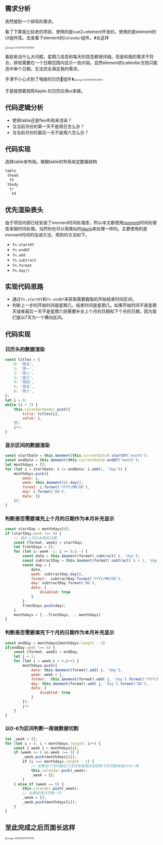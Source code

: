 ## 需求分析

突然接到一个排班的需求。

看了下算是比较老的项目，使用的是vue2+element开发的，使用的是element的UI组件库。去查看下element的`Calendar`组件。⬇️长这样

<img src="./image-20240115113951897.png" alt="image-20240115113951897" style="zoom:50%;" />

看起来没什么大问题。星期几信息和每天的信息都很详细。但是和我的需求不符合，排班需要在一个日期范围内显示一些内容。显然element的calendar文档只能选中单个日期，无法完全满足我的需求。



手滑不小心点到了电脑的日历📅组件⬇️<img src="./image-20240115114241611.png" alt="image-20240115114241611" style="zoom:50%;" />

于是就想着按照Apple 的日历应用ui来做。

## 代码逻辑分析

- 使用table还是flex布局来渲染？
- 当当前月份的第一天不是周日怎么办？
- 当当前月份的最后一天不是周六怎么办？

## 代码实现

选择table来布局。根据table的布局来定数据结构

```html
table
 thead
  th
 tbody
  tr
   td
```

## 优先渲染表头

由于项目内部已经安装了moment时间处理库，所以本文都使用[moment](http://momentjs.cn/)时间处理库来做时间处理。当然你也可以用类似的[dayjs](https://day.js.org/)来处理一样的。主要使用的是moment时间的加减方法，用到的方法如下。

- `fn.startOf` 
- `fn.endOf`
- `fn.add`
- `fn.subtract`
- `fn.format`
- `fn.day()`

## 实现代码思路

- 通过`fn.startOf`和`fn.endOf`来获取需要截取的开始结束时间区间。
- 判断上一步的开始时间是星期几，结束时间是星期几。如果开始时间不是星期天或者最后一天不是星期六则需要补全上个月的日期和下个月的日期。因为我们是以7天为一个横向区间。

## 代码实现

### 日历头的数据渲染

```javascript
const titles = {
    0: '周日',
    1: '周一',
    2: '周二',
    3: '周三',
    4: '周四',
    5: '周五',
    6: '周六',
};
let i = 0;
while (i < 7) {
    this.calendarHeader.push({
        title: titles[i],
        value: i,
    });
    i++;
}
```

### 显示区间的数据渲染

```javascript
const startDate = this.$moment(this.currentDate).startOf('month');
const endDate = this.$moment(this.currentDate).endOf('month');
let monthdays = [];
for (let i = startDate; i <= endDate; i.add(1, 'day')) {
    monthdays.push({
        date: i,
        week: this.$moment(i).day(),
        format: i.format('YYYY/MM/DD'),
        day: i.format('DD'),
        data: {}
    });
}
```

### 判断是否需要填充上个月的日期作为本月补充显示

```javascript
const startDay = monthdays[0];
if (startDay.week !== 0) {
    // 填补上月在本周的日期
    const {format, week} = startDay;
    let frontDays = [];
    for (let i= week -1; i >= 0;i--) {
        const date = this.$moment(format).subtract( i, 'day');
        const subtractDay = this.$moment(format).subtract( i + 1, 'day');
        const day = {
            date,
            week: subtractDay.day(),
            format:  subtractDay.format('YYYY/MM/DD'),
            day: subtractDay.format('DD'),
            data: {
                disabled: true
            }
        }
        frontDays.push(day);
    }
    monthdays = [...frontDays, ...monthdays]
}
```

### 判断是否需要填充下个月的日期作为本月补充显示

```javascript
const endDay = monthdays[monthdays.length - 1]
if(endDay.week !== 6) {
    const {format, week} = endDay;
    let j = 1;
    for (let i = week;i < 6;i++) {
        monthdays.push({
            date: this.$moment(format).add( j, 'day'),
            week: week + j,
            format:  this.$moment(format).add( j, 'day').format('YYYY/MM/DD'),
            day: this.$moment(format).add( j, 'day').format('DD'),
            data: {
                disabled: true
            }
        });
        j++
    }
}
```

### 以0-6为区间判断一周做数据切割

```javascript
let _week = [];
for (let i = 0; i < monthdays.length; i++) {
    const { week } = monthdays[i];
    if (week <= 6 && week !== 0) {
        _week.push(monthdays[i]);
        if (i === monthdays.length - 1) {
            // 如果这个月的最后几天没有星期天就把剩下的天数单独分为一周
            this.calendar.push(_week);
            _week = [];
        }
    } else if (week == 0) {
        this.calendar.push(_week);
        // 如果是周日则换一行
        _week = [];
        _week.push(monthdays[i]);
    }
}
```



## 至此完成之后页面长这样

<img src="./image-20240115141701410.png" alt="image-20240115141701410" style="zoom:50%;" />



